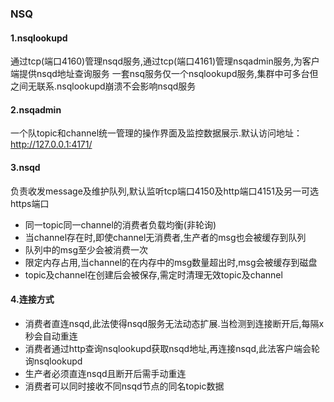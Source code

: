 ### NSQ

#### 1.nsqlookupd
通过tcp(端口4160)管理nsqd服务,通过tcp(端口4161)管理nsqadmin服务,为客户端提供nsqd地址查询服务
一套nsq服务仅一个nsqlookupd服务,集群中可多台但之间无联系.nsqlookupd崩溃不会影响nsqd服务

#### 2.nsqadmin
一个队topic和channel统一管理的操作界面及监控数据展示.默认访问地址：http://127.0.0.1:4171/

#### 3.nsqd
负责收发message及维护队列,默认监听tcp端口4150及http端口4151及另一可选https端口
* 同一topic同一channel的消费者负载均衡(非轮询)
* 当channel存在时,即使channel无消费者,生产者的msg也会被缓存到队列
* 队列中的msg至少会被消费一次
* 限定内存占用,当channel的在内存中的msg数量超出时,msg会被缓存到磁盘
* topic及channel在创建后会被保存,需定时清理无效topic及channel

#### 4.连接方式
* 消费者直连nsqd,此法使得nsqd服务无法动态扩展.当检测到连接断开后,每隔x秒会自动重连
* 消费者通过http查询nsqlookupd获取nsqd地址,再连接nsqd,此法客户端会轮询nsqlookupd
* 生产者必须直连nsqd且断开后需手动重连
* 消费者可以同时接收不同nsqd节点的同名topic数据